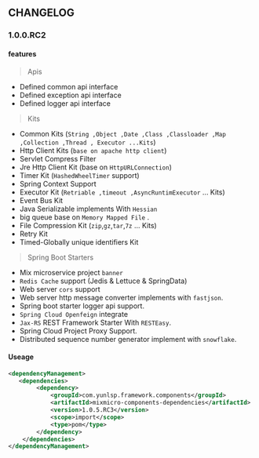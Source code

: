## CHANGELOG

### 1.0.0.RC2

#### features

> Apis

- Defined common api interface
- Defined exception api interface
- Defined logger api interface

> Kits

- Common Kits (`String ,Object ,Date ,Class ,Classloader ,Map ,Collection ,Thread , Executor ...Kits`)
- Http Client Kits (`base on apache http client`)
- Servlet Compress Filter
- Jre Http Client Kit (base on `HttpURLConnection`)
- Timer Kit (`HashedWheelTimer` support)
- Spring Context Support
- Executor Kit (`Retriable ,timeout ,AsyncRuntimExecutor` ... Kits)
- Event Bus Kit
- Java Serializable implements With `Hessian`
- big queue base on `Memory Mapped File` .
- File Compression Kit (`zip`,`gz`,`tar`,`7z` ... Kits)
- Retry Kit
- Timed-Globally unique identifiers Kit

> Spring Boot Starters

- Mix microservice project `banner`
- `Redis Cache` support (Jedis & Lettuce & SpringData)
- Web server `cors` support
- Web server http message converter implements with `fastjson`.
- Spring boot starter logger api support.
- `Spring Cloud Openfeign` integrate
- `Jax-RS` REST Framework Starter With `RESTEasy`.
- Spring Cloud Project Proxy Support.
- Distributed sequence number generator implement with `snowflake`.

#### Useage

```xml
<dependencyManagement>
   <dependencies>
        <dependency>
            <groupId>com.yunlsp.framework.components</groupId>
            <artifactId>mixmicro-components-dependencies</artifactId>
            <version>1.0.5.RC3</version>
            <scope>import</scope>
            <type>pom</type>
        </dependency>               
    </dependencies>
</dependencyManagement>

```